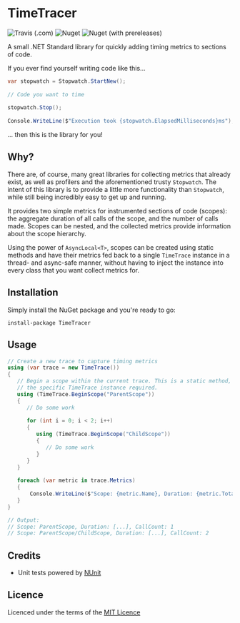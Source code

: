 # TimeTracer
![Travis (.com)](https://img.shields.io/travis/com/LykaiosNZ/TimeTracer/master) 
![Nuget](https://img.shields.io/nuget/v/TimeTracer) 
![Nuget (with prereleases)](https://img.shields.io/nuget/vpre/TimeTracer)

A small .NET Standard library for quickly adding timing metrics to sections of code.

If you ever find yourself writing code like this...

```csharp
var stopwatch = Stopwatch.StartNew();
		
// Code you want to time
		
stopwatch.Stop();
		
Console.WriteLine($"Execution took {stopwatch.ElapsedMilliseconds}ms");
```

... then this is the library for you!

## Why?
There are, of course, many great libraries for collecting metrics that already exist, as well as profilers and the aforementioned trusty `Stopwatch`. The intent of this library is to provide a little more functionality than `Stopwatch`, while still being incredibly easy to get up and running. 

It provides two simple metrics for instrumented sections of code (scopes): the aggregate duration of all calls of the scope, and the number of calls made. Scopes can be nested, and the collected metrics provide information about the scope hierarchy.

Using the power of `AsyncLocal<T>`, scopes can be created using static methods and have their metrics fed back to a single `TimeTrace` instance in a thread- and async-safe manner, without having to inject the instance into every class that you want collect metrics for.

## Installation
Simply install the NuGet package and you're ready to go:

```install-package TimeTracer```

## Usage
```csharp
// Create a new trace to capture timing metrics
using (var trace = new TimeTrace())
{
   // Begin a scope within the current trace. This is a static method, no reference to
   // the specific TimeTrace instance required.
   using (TimeTrace.BeginScope("ParentScope"))
   {
      // Do some work
      
      for (int i = 0; i < 2; i++)
      {
         using (TimeTrace.BeginScope("ChildScope"))
         {
            // Do some work
         }
      }
   }
   
   foreach (var metric in trace.Metrics)
   {
       Console.WriteLine($"Scope: {metric.Name}, Duration: {metric.TotalDuration}, CallCount: {metric.Count}");   
   }
}

// Output:
// Scope: ParentScope, Duration: [...], CallCount: 1
// Scope: ParentScope/ChildScope, Duration: [...], CallCount: 2
```
## Credits
* Unit tests powered by [NUnit](https://github.com/nunit)

## Licence
Licenced under the terms of the [MIT Licence](https://opensource.org/licenses/MIT)